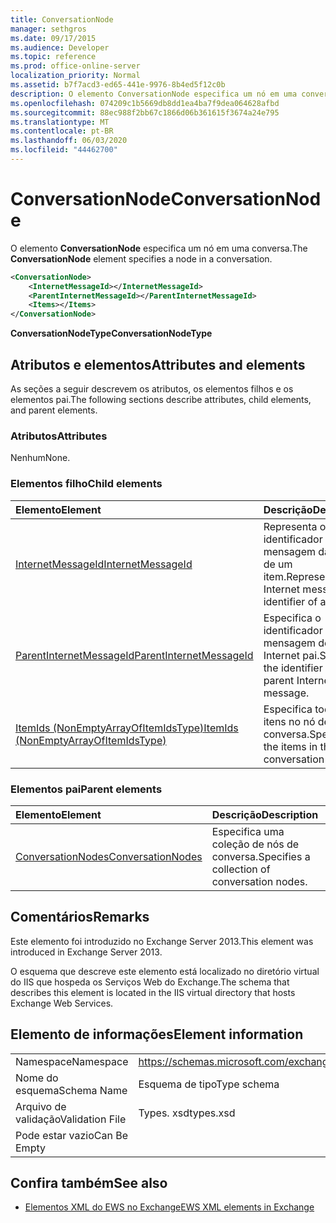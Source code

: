 ```yaml
---
title: ConversationNode
manager: sethgros
ms.date: 09/17/2015
ms.audience: Developer
ms.topic: reference
ms.prod: office-online-server
localization_priority: Normal
ms.assetid: b7f7acd3-ed65-441e-9976-8b4ed5f12c0b
description: O elemento ConversationNode especifica um nó em uma conversa.
ms.openlocfilehash: 074209c1b5669db8dd1ea4ba7f9dea064628afbd
ms.sourcegitcommit: 88ec988f2bb67c1866d06b361615f3674a24e795
ms.translationtype: MT
ms.contentlocale: pt-BR
ms.lasthandoff: 06/03/2020
ms.locfileid: "44462700"
---
```

# <a name="conversationnode"></a><span data-ttu-id="bb455-103">ConversationNode</span><span class="sxs-lookup"><span data-stu-id="bb455-103">ConversationNode</span></span>

<span data-ttu-id="bb455-104">O elemento **ConversationNode** especifica um nó em uma conversa.</span><span class="sxs-lookup"><span data-stu-id="bb455-104">The **ConversationNode** element specifies a node in a conversation.</span></span> 
  
```XML
<ConversationNode>
    <InternetMessageId></InternetMessageId>
    <ParentInternetMessageId></ParentInternetMessageId>
    <Items></Items>
</ConversationNode>
```

 <span data-ttu-id="bb455-105">**ConversationNodeType**</span><span class="sxs-lookup"><span data-stu-id="bb455-105">**ConversationNodeType**</span></span>
## <a name="attributes-and-elements"></a><span data-ttu-id="bb455-106">Atributos e elementos</span><span class="sxs-lookup"><span data-stu-id="bb455-106">Attributes and elements</span></span>

<span data-ttu-id="bb455-107">As seções a seguir descrevem os atributos, os elementos filhos e os elementos pai.</span><span class="sxs-lookup"><span data-stu-id="bb455-107">The following sections describe attributes, child elements, and parent elements.</span></span>
  
### <a name="attributes"></a><span data-ttu-id="bb455-108">Atributos</span><span class="sxs-lookup"><span data-stu-id="bb455-108">Attributes</span></span>

<span data-ttu-id="bb455-109">Nenhum</span><span class="sxs-lookup"><span data-stu-id="bb455-109">None.</span></span>
  
### <a name="child-elements"></a><span data-ttu-id="bb455-110">Elementos filho</span><span class="sxs-lookup"><span data-stu-id="bb455-110">Child elements</span></span>

|<span data-ttu-id="bb455-111">**Elemento**</span><span class="sxs-lookup"><span data-stu-id="bb455-111">**Element**</span></span>|<span data-ttu-id="bb455-112">**Descrição**</span><span class="sxs-lookup"><span data-stu-id="bb455-112">**Description**</span></span>|
|:-----|:-----|
|[<span data-ttu-id="bb455-113">InternetMessageId</span><span class="sxs-lookup"><span data-stu-id="bb455-113">InternetMessageId</span></span>](internetmessageid.md) <br/> |<span data-ttu-id="bb455-114">Representa o identificador de mensagem da Internet de um item.</span><span class="sxs-lookup"><span data-stu-id="bb455-114">Represents the Internet message identifier of an item.</span></span>  <br/> |
|[<span data-ttu-id="bb455-115">ParentInternetMessageId</span><span class="sxs-lookup"><span data-stu-id="bb455-115">ParentInternetMessageId</span></span>](parentinternetmessageid.md) <br/> |<span data-ttu-id="bb455-116">Especifica o identificador da mensagem de Internet pai.</span><span class="sxs-lookup"><span data-stu-id="bb455-116">Specifies the identifier of the parent Internet message.</span></span>  <br/> |
|[<span data-ttu-id="bb455-117">ItemIds (NonEmptyArrayOfItemIdsType)</span><span class="sxs-lookup"><span data-stu-id="bb455-117">ItemIds (NonEmptyArrayOfItemIdsType)</span></span>](itemids-nonemptyarrayofitemidstype.md) <br/> |<span data-ttu-id="bb455-118">Especifica todos os itens no nó de conversa.</span><span class="sxs-lookup"><span data-stu-id="bb455-118">Specifies all the items in the conversation node.</span></span>  <br/> |
   
### <a name="parent-elements"></a><span data-ttu-id="bb455-119">Elementos pai</span><span class="sxs-lookup"><span data-stu-id="bb455-119">Parent elements</span></span>

|<span data-ttu-id="bb455-120">**Elemento**</span><span class="sxs-lookup"><span data-stu-id="bb455-120">**Element**</span></span>|<span data-ttu-id="bb455-121">**Descrição**</span><span class="sxs-lookup"><span data-stu-id="bb455-121">**Description**</span></span>|
|:-----|:-----|
|[<span data-ttu-id="bb455-122">ConversationNodes</span><span class="sxs-lookup"><span data-stu-id="bb455-122">ConversationNodes</span></span>](conversationnodes.md) <br/> |<span data-ttu-id="bb455-123">Especifica uma coleção de nós de conversa.</span><span class="sxs-lookup"><span data-stu-id="bb455-123">Specifies a collection of conversation nodes.</span></span>  <br/> |
   
## <a name="remarks"></a><span data-ttu-id="bb455-124">Comentários</span><span class="sxs-lookup"><span data-stu-id="bb455-124">Remarks</span></span>

<span data-ttu-id="bb455-125">Este elemento foi introduzido no Exchange Server 2013.</span><span class="sxs-lookup"><span data-stu-id="bb455-125">This element was introduced in Exchange Server 2013.</span></span>
  
<span data-ttu-id="bb455-126">O esquema que descreve este elemento está localizado no diretório virtual do IIS que hospeda os Serviços Web do Exchange.</span><span class="sxs-lookup"><span data-stu-id="bb455-126">The schema that describes this element is located in the IIS virtual directory that hosts Exchange Web Services.</span></span>
  
## <a name="element-information"></a><span data-ttu-id="bb455-127">Elemento de informações</span><span class="sxs-lookup"><span data-stu-id="bb455-127">Element information</span></span>

|||
|:-----|:-----|
|<span data-ttu-id="bb455-128">Namespace</span><span class="sxs-lookup"><span data-stu-id="bb455-128">Namespace</span></span>  <br/> |https://schemas.microsoft.com/exchange/services/2006/types  <br/> |
|<span data-ttu-id="bb455-129">Nome do esquema</span><span class="sxs-lookup"><span data-stu-id="bb455-129">Schema Name</span></span>  <br/> |<span data-ttu-id="bb455-130">Esquema de tipo</span><span class="sxs-lookup"><span data-stu-id="bb455-130">Type schema</span></span>  <br/> |
|<span data-ttu-id="bb455-131">Arquivo de validação</span><span class="sxs-lookup"><span data-stu-id="bb455-131">Validation File</span></span>  <br/> |<span data-ttu-id="bb455-132">Types. xsd</span><span class="sxs-lookup"><span data-stu-id="bb455-132">types.xsd</span></span>  <br/> |
|<span data-ttu-id="bb455-133">Pode estar vazio</span><span class="sxs-lookup"><span data-stu-id="bb455-133">Can Be Empty</span></span>  <br/> ||
   
## <a name="see-also"></a><span data-ttu-id="bb455-134">Confira também</span><span class="sxs-lookup"><span data-stu-id="bb455-134">See also</span></span>



- [<span data-ttu-id="bb455-135">Elementos XML do EWS no Exchange</span><span class="sxs-lookup"><span data-stu-id="bb455-135">EWS XML elements in Exchange</span></span>](ews-xml-elements-in-exchange.md)

